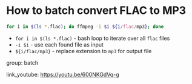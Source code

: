 # How to batch convert FLAC to MP3

```bash
for i in $(ls *.flac); do ffmpeg -i $i ${i/flac/mp3}; done
```

- `for i in $(ls *.flac)` - bash loop to iterate over all `flac` files
- `-i $i` - use each found file as input
- `${i/flac/mp3}` - replace extension to `mp3` for output file

group: batch


link_youtube: https://youtu.be/600NKGdVq-g
